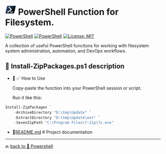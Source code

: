 # <img src="../../../Assets/Powershell.svg" width="35" alt="PowerShell"> PowerShell Function for Filesystem.  

[![PowerShell](https://custom-icon-badges.demolab.com/badge/.-Microsoft-blue.svg?style=flat&logo=powershell-core-eyecatch32&logoColor=white)](https://learn.microsoft.com/en-us/powershell/scripting/install/installing-powershell-on-windows?view=powershell-7.5)
[![PowerShell](https://img.shields.io/badge/PowerShell-5.1%2B-blue?logo=powershell)](https://docs.microsoft.com/en-us/powershell/)
[![License: MIT](https://img.shields.io/badge/License-MIT-green.svg)](https://opensource.org/licenses/MIT)

A collection of useful PowerShell funcitons for working with filesystem system administration, automation, and DevOps workflows.  

## 📂 Install-ZipPackages.ps1 description

- 📂 ✅ How to Use

    Copy-paste the function into your PowerShell session or script.

    Run it like this:
```powershell
Install-ZipPackages `
    -ArchiveDirectory "D:\tmp\Update" `
    -ExtractDirectory "D:\tmp\Update\ext" `
    -SevenZipPath "C:\Program Files\7-Zip\7z.exe"
```

- 📄[README.md](ReadMe.md)                   # Project documentation

---

🔙 [back to 📂 Powershell](../)
